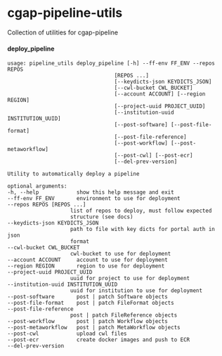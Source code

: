 # cgap-pipeline-utils

Collection of utilities for cgap-pipeline

#### deploy_pipeline

    usage: pipeline_utils deploy_pipeline [-h] --ff-env FF_ENV --repos REPOS
                                      [REPOS ...]
                                      [--keydicts-json KEYDICTS_JSON]
                                      [--cwl-bucket CWL_BUCKET]
                                      [--account ACCOUNT] [--region REGION]
                                      [--project-uuid PROJECT_UUID]
                                      [--institution-uuid INSTITUTION_UUID]
                                      [--post-software] [--post-file-format]
                                      [--post-file-reference]
                                      [--post-workflow] [--post-metaworkflow]
                                      [--post-cwl] [--post-ecr]
                                      [--del-prev-version]

    Utility to automatically deploy a pipeline

    optional arguments:
    -h, --help            show this help message and exit
    --ff-env FF_ENV       environment to use for deployment
    --repos REPOS [REPOS ...]
                        list of repos to deploy, must follow expected
                        structure (see docs)
    --keydicts-json KEYDICTS_JSON
                        path to file with key dicts for portal auth in json
                        format
    --cwl-bucket CWL_BUCKET
                        cwl-bucket to use for deployment
    --account ACCOUNT     account to use for deployment
    --region REGION       region to use for deployment
    --project-uuid PROJECT_UUID
                        uuid for project to use for deployment
    --institution-uuid INSTITUTION_UUID
                        uuid for institution to use for deployment
    --post-software       post | patch Software objects
    --post-file-format    post | patch FileFormat objects
    --post-file-reference
                        post | patch FileReference objects
    --post-workflow       post | patch Workflow objects
    --post-metaworkflow   post | patch MetaWorkflow objects
    --post-cwl            upload cwl files
    --post-ecr            create docker images and push to ECR
    --del-prev-version
